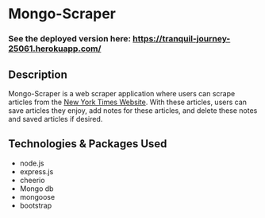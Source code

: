 # Mongo-Scraper
### See the deployed version here: https://tranquil-journey-25061.herokuapp.com/
## Description
Mongo-Scraper is a web scraper application where users can scrape articles from the [New York Times Website](https://www.nytimes.com/ "New York Times Website"). With these articles, users can save articles they enjoy, add notes for these articles, and delete these notes and saved articles if desired.
## Technologies & Packages Used
* node.js
* express.js
* cheerio
* Mongo db
* mongoose
* bootstrap
